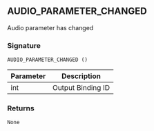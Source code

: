 ## AUDIO\_PARAMETER\_CHANGED

Audio parameter has changed


### Signature

`AUDIO_PARAMETER_CHANGED ()`


| Parameter | Description |
| --- | --- |
| int | Output Binding ID |


### Returns

`None`